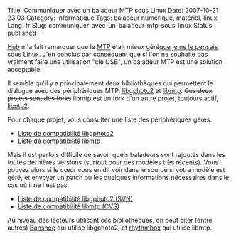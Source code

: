 Title: Communiquer avec un baladeur MTP sous Linux
Date: 2007-10-21 23:03
Category: Informatique
Tags: baladeur numérique, matériel, linux
Lang: fr
Slug: communiquer-avec-un-baladeur-mtp-sous-linux
Status: published

[Hub](http://www.figuiere.net/) m'a fait remarquer que le
[MTP](http://en.wikipedia.org/wiki/Media_Transfer_Protocol) était mieux
géré[que je ne le
pensais](/post/2007/10/12/Choisir-son-baladeur-numerique-compatible-Linux-et-Ogg/Vorbis)
sous Linux. J'en conclus par conséquent que si l'on ne souhaite pas vraiment
faire une utilisation "clé USB", un baladeur MTP est une solution acceptable.

Il semble qu'il y a principalement deux bibliothèques qui permettent le
dialogue avec des périphériques MTP:
[libgphoto2](http://www.gphoto.org/proj/libgphoto2/) et
[libmtp](http://libmtp.sourceforge.net/). ~~Ces deux projets sont des forks~~
libmtp est un fork d'un autre projet, toujours actif,
[libptp2](http://libptp.sourceforge.net/).

Pour chaque projet, vous consulter une liste des périphériques gérés.

- [Liste de compatibilité libgphoto2](http://www.gphoto.org/proj/libgphoto2/support.php)
- [Liste de compatibilité libmtp](http://libmtp.sourceforge.net/index.php?page=compatibility)

Mais il est parfois difficile de savoir quels baladeurs sont rajoutés dans les
toutes dernières versions (surtout pour des modèles très récents). Vous pouvez
alors si le cœur vous en dit voir dans le source si votre modèle est géré, et
envoyer un patch ou les quelques informations nécessaires dans le cas où il ne
l'est pas.

- [Liste de compatibilité libgphoto2
  (SVN)](http://gphoto.svn.sourceforge.net/viewvc/gphoto/trunk/libgphoto2/camlibs/ptp2/library.c?view=markup)
- [Liste de compatibilité libmtp
  (CVS)](http://libmtp.cvs.sourceforge.net/libmtp/libmtp/src/libusb-glue.c?revision=1.231&view=markup)

Au niveau des lecteurs utilisant ces bibliothèques, on peut citer (entre
autres) [Banshee](http://www.banshee-project.org) qui utilise libgphoto2, et
[rhythmbox](http://www.gnome.org/projects/rhythmbox/) qui utilise libmtp.
